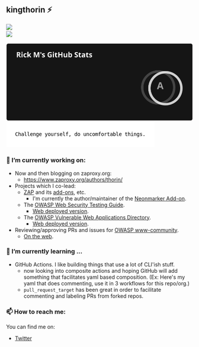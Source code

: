 ## kingthorin :zap:

<!--
**kingthorin/kingthorin** is a ✨ _special_ ✨ repository because its `README.md` (this file) appears on your GitHub profile.

Here are some ideas to get you started:

- 🔭 I’m currently working on ...
- 🌱 I’m currently learning ...
- 👯 I’m looking to collaborate on ...
- 🤔 I’m looking for help with ...
- 💬 Ask me about ...
- 📫 How to reach me: ...
- 😄 Pronouns: ...
- ⚡ Fun fact: ...
-->
[![](https://img.shields.io/static/v1?label=Sponsor&message=%E2%9D%A4&logo=GitHub&color=ff69b4)](https://github.com/sponsors/kingthorin)<br>
[![](https://shields.io/badge/waspy-2021-blue)](https://owasp.org/awards/)


![kingthorin's GitHub Stats](https://raw.githubusercontent.com/kingthorin/kingthorin/main/stats.svg)<br>
![Quote](https://raw.githubusercontent.com/kingthorin/kingthorin/main/qotd.png)

### 🔭 I’m currently working on:
- Now and then blogging on zaproxy.org:
  - https://www.zaproxy.org/authors/thorin/
- Projects which I co-lead:
  - [ZAP](https://github.com/zaproxy/zaproxy) and its [add-ons](https://github.com/zaproxy/zap-extensions), etc.
    - I'm currently the author/maintainer of the [Neonmarker Add-on](https://github.com/kingthorin/neonmarker).
  - The [OWASP Web Security Testing Guide](https://github.com/OWASP/wstg).
    - [Web deployed version](https://owasp.org/www-project-web-security-testing-guide/).
  - The [OWASP Vulnerable Web Applications Directory](https://github.com/OWASP/OWASP-VWAD).
    - [Web deployed version](https://owasp.org/www-project-vulnerable-web-applications-directory/).
- Reviewing/approving PRs and issues for [OWASP www-community](https://github.com/OWASP/www-community).
  - [On the web](https://owasp.org/www-community/).

### 🌱 I’m currently learning ...
- GitHub Actions. I like building things that use a lot of CLI'ish stuff.
  - now looking into composite actions and hoping GitHub will add something that facilitates yaml based composition. (Ex: Here's my yaml that does commenting, use it in 3 workflows for this repo/org.)
  - `pull_request_target` has been great in order to facilitate commenting and labeling PRs from forked repos.

### 📫 How to reach me:
You can find me on: 
- [Twitter](https://twitter.com/kingthorin_rm)
